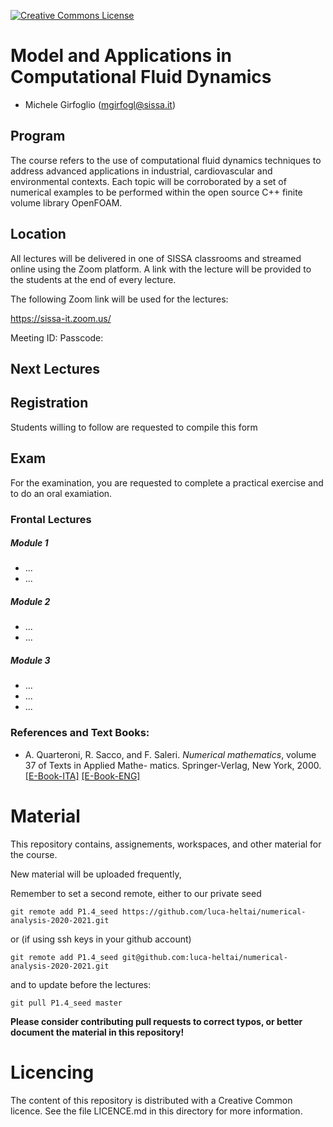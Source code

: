  [![Creative Commons License](http://mirrors.creativecommons.org/presskit/logos/cc.logo.png)](http://creativecommons.org/licenses/by-nc-nd/4.0/)


# Model and Applications in Computational Fluid Dynamics

- Michele Girfoglio (<mgirfogl@sissa.it>)

## Program

The course refers to the use of computational fluid dynamics techniques to address advanced applications in industrial, cardiovascular and environmental contexts. Each topic will be corroborated by a set of numerical examples to be performed within the open source C++ finite volume library OpenFOAM.

## Location

All lectures will be delivered in one of SISSA classrooms and streamed online using the Zoom platform. A link with the lecture will be provided to the students at the end of every lecture.

The following Zoom link will be used for the lectures:

https://sissa-it.zoom.us/

Meeting ID:
Passcode:

## Next Lectures


## Registration

Students willing to follow are requested to compile this form

## Exam

For the examination, you are requested to complete a practical exercise and to do an oral examiation. 

### Frontal Lectures

##### Module 1
- ...
- ...

##### Module 2
- ...
- ...

##### Module 3
- ...
- ...
- ...


### References and Text Books:

-   A. Quarteroni, R. Sacco, and F. Saleri. *Numerical mathematics*,
    volume 37 of Texts in Applied Mathe- matics. Springer-Verlag, New
    York, 2000.
    [\[E-Book-ITA\]](http://dx.doi.org/10.1007/978-88-470-0818-2) [\[E-Book-ENG\]](http://dx.doi.org/10.1007/b98885)

# Material

This repository contains, assignements, workspaces, and other material for the course.

New material will be uploaded frequently,

Remember to set a second remote, either to our private seed


	git remote add P1.4_seed https://github.com/luca-heltai/numerical-analysis-2020-2021.git

or (if using ssh keys in your github account)

	git remote add P1.4_seed git@github.com:luca-heltai/numerical-analysis-2020-2021.git

and to update before the lectures:

	git pull P1.4_seed master

**Please consider contributing pull requests to correct typos, or better document the material in this repository!**

# Licencing

The content of this repository is distributed with a Creative Common licence. See
the file LICENCE.md in this directory for more information.

